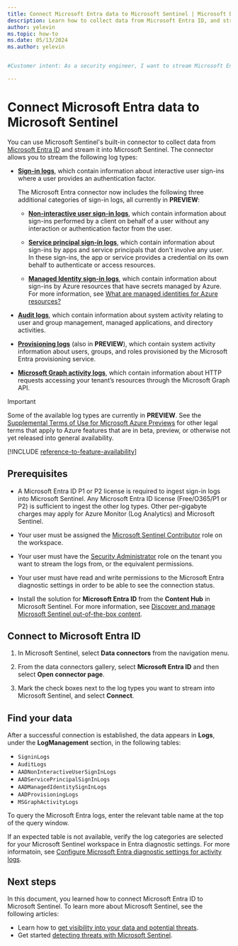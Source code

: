 ```yaml
---
title: Connect Microsoft Entra data to Microsoft Sentinel | Microsoft Docs
description: Learn how to collect data from Microsoft Entra ID, and stream Microsoft Entra sign-in, audit, and provisioning logs into Microsoft Sentinel.
author: yelevin
ms.topic: how-to
ms.date: 05/13/2024
ms.author: yelevin


#Customer intent: As a security engineer, I want to stream Microsoft Entra logs into Microsoft Sentinel so that analysts can monitor and analyze sign-in activities, audit logs, and provisioning logs for enhanced security and threat detection.

---
```


# Connect Microsoft Entra data to Microsoft Sentinel

You can use Microsoft Sentinel's built-in connector to collect data from [Microsoft Entra ID](../active-directory/fundamentals/active-directory-whatis.md) and stream it into Microsoft Sentinel. The connector allows you to stream the following log types:

- [**Sign-in logs**](../active-directory/reports-monitoring/concept-all-sign-ins.md), which contain information about interactive user sign-ins where a user provides an authentication factor.

    The Microsoft Entra connector now includes the following three additional categories of sign-in logs, all currently in **PREVIEW**:
    
    - [**Non-interactive user sign-in logs**](../active-directory/reports-monitoring/concept-all-sign-ins.md#non-interactive-user-sign-ins), which contain information about sign-ins performed by a client on behalf of a user without any interaction or authentication factor from the user.
    
    - [**Service principal sign-in logs**](../active-directory/reports-monitoring/concept-all-sign-ins.md#service-principal-sign-ins), which contain information about sign-ins by apps and service principals that don't involve any user. In these sign-ins, the app or service provides a credential on its own behalf to authenticate or access resources.
    
    - [**Managed Identity sign-in logs**](../active-directory/reports-monitoring/concept-all-sign-ins.md#managed-identity-for-azure-resources-sign-ins), which contain information about sign-ins by Azure resources that have secrets managed by Azure. For more information, see [What are managed identities for Azure resources?](../active-directory/managed-identities-azure-resources/overview.md)

- [**Audit logs**](../active-directory/reports-monitoring/concept-audit-logs.md), which contain information about system activity relating to user and group management, managed applications, and directory activities.

- [**Provisioning logs**](../active-directory/reports-monitoring/concept-provisioning-logs.md) (also in **PREVIEW**), which contain system activity information about users, groups, and roles provisioned by the Microsoft Entra provisioning service. 
- [**Microsoft Graph activity logs**](/graph/microsoft-graph-activity-logs-overview), which contain information about HTTP requests accessing your tenant’s resources through the Microsoft Graph API.

> [!IMPORTANT]
> Some of the available log types are currently in **PREVIEW**. See the [Supplemental Terms of Use for Microsoft Azure Previews](https://azure.microsoft.com/support/legal/preview-supplemental-terms/) for other legal terms that apply to Azure features that are in beta, preview, or otherwise not yet released into general availability.

[!INCLUDE [reference-to-feature-availability](includes/reference-to-feature-availability.md)]

## Prerequisites

- A Microsoft Entra ID P1 or P2 license is required to ingest sign-in logs into Microsoft Sentinel. Any Microsoft Entra ID license (Free/O365/P1 or P2) is sufficient to ingest the other log types. Other per-gigabyte charges may apply for Azure Monitor (Log Analytics) and Microsoft Sentinel.

- Your user must be assigned the [Microsoft Sentinel Contributor](../role-based-access-control/built-in-roles.md#microsoft-sentinel-contributor) role on the workspace.

- Your user must have the [Security Administrator](../active-directory/roles/permissions-reference.md#security-administrator) role on the tenant you want to stream the logs from, or the equivalent permissions.

- Your user must have read and write permissions to the Microsoft Entra diagnostic settings in order to be able to see the connection status.
- Install the solution for **Microsoft Entra ID** from the **Content Hub** in Microsoft Sentinel. For more information, see [Discover and manage Microsoft Sentinel out-of-the-box content](sentinel-solutions-deploy.md).

<a name='connect-to-azure-active-directory'></a>

## Connect to Microsoft Entra ID

1. In Microsoft Sentinel, select **Data connectors** from the navigation menu.

1. From the data connectors gallery, select **Microsoft Entra ID** and then select **Open connector page**.

1. Mark the check boxes next to the log types you want to stream into Microsoft Sentinel, and select **Connect**.

## Find your data

After a successful connection is established, the data appears in **Logs**, under the **LogManagement** section, in the following tables:

- `SigninLogs`
- `AuditLogs`
- `AADNonInteractiveUserSignInLogs`
- `AADServicePrincipalSignInLogs`
- `AADManagedIdentitySignInLogs`
- `AADProvisioningLogs`
- `MSGraphActivityLogs`

To query the Microsoft Entra logs, enter the relevant table name at the top of the query window.

If an expected table is not available, verify the log categories are selected for your Microsoft Sentinel workspace in Entra diagnostic settings. For more informatoin, see [Configure Microsoft Entra diagnostic settings for activity logs](/entra/identity/monitoring-health/howto-configure-diagnostic-settings).

## Next steps
In this document, you learned how to connect Microsoft Entra ID to Microsoft Sentinel. To learn more about Microsoft Sentinel, see the following articles:
- Learn how to [get visibility into your data and potential threats](get-visibility.md).
- Get started [detecting threats with Microsoft Sentinel](detect-threats-built-in.md).
